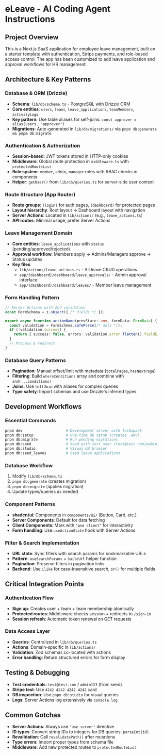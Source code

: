 # eLeave - AI Coding Agent Instructions

## Project Overview
This is a Next.js SaaS application for employee leave management, built on a starter template with authentication, Stripe payments, and role-based access control. The app has been customized to add leave application and approval workflows for HR management.

## Architecture & Key Patterns

### Database & ORM (Drizzle)
- **Schema**: `lib/db/schema.ts` - PostgreSQL with Drizzle ORM
- **Core entities**: `users`, `teams`, `leave_applications`, `teamMembers`, `activityLogs`
- **Key pattern**: Use table aliases for self-joins: `const approver = alias(users, "approver")`
- **Migrations**: Auto-generated in `lib/db/migrations/` via `pnpm db:generate && pnpm db:migrate`

### Authentication & Authorization
- **Session-based**: JWT tokens stored in HTTP-only cookies
- **Middleware**: Global route protection in `middleware.ts` with `protectedRouteList`
- **Role system**: `member`, `admin`, `manager` roles with RBAC checks in components
- **Helper**: `getUser()` from `lib/db/queries.ts` for server-side user context

### Route Structure (App Router)
- **Route groups**: `(login)` for auth pages, `(dashboard)` for protected pages
- **Layout hierarchy**: Root layout → Dashboard layout with navigation
- **Server Actions**: Located in `lib/actions/` (e.g., `leave_actions.ts`)
- **API routes**: Minimal usage, prefer Server Actions

### Leave Management Domain
- **Core entities**: `leave_applications` with `status` (pending/approved/rejected)
- **Approval workflow**: Members apply → Admins/Managers approve → Status updates
- **Key files**: 
  - `lib/actions/leave_actions.ts` - All leave CRUD operations
  - `app/(dashboard)/dashboard/leave_approvals/` - Admin approval interface
  - `app/(dashboard)/dashboard/leaves/` - Member leave management

### Form Handling Pattern
```typescript
// Server Actions with Zod validation
const FormSchema = z.object({ /* fields */ });

export async function actionName(prevState: any, formData: FormData) {
  const validation = FormSchema.safeParse(/* data */);
  if (!validation.success) {
    return { success: false, errors: validation.error.flatten().fieldErrors };
  }
  // Process & redirect
}
```

### Database Query Patterns
- **Pagination**: Manual offset/limit with metadata (`totalPages`, `hasNextPage`)
- **Filtering**: Build `whereConditions` array and combine with `and(...conditions)`
- **Joins**: Use `leftJoin` with aliases for complex queries
- **Type safety**: Import schemas and use Drizzle's inferred types

## Development Workflows

### Essential Commands
```bash
pnpm dev                    # Development server with Turbopack
pnpm db:setup               # One-time DB setup (creates .env)
pnpm db:migrate             # Run pending migrations
pnpm db:seed                # Seed with test user (test@test.com/admin123)
pnpm db:studio              # Visual DB browser
pnpm db:seed_leaves         # Seed leave applications
```

### Database Workflow
1. Modify `lib/db/schema.ts`
2. `pnpm db:generate` (creates migration)
3. `pnpm db:migrate` (applies migration)
4. Update types/queries as needed

### Component Patterns
- **shadcn/ui**: Components in `components/ui/` (Button, Card, etc.)
- **Server Components**: Default for data fetching
- **Client Components**: Mark with `"use client"` for interactivity
- **Form handling**: Use `useActionState` hook with Server Actions

### Filter & Search Implementation
- **URL state**: Sync filters with search params for bookmarkable URLs
- **Pattern**: `useSearchParams` + `buildUrl` helper function
- **Pagination**: Preserve filters in pagination links
- **Backend**: Use `ilike` for case-insensitive search, `or()` for multiple fields

## Critical Integration Points

### Authentication Flow
- **Sign up**: Creates user + team + team membership atomically
- **Protected routes**: Middleware checks session + redirects to `/sign-in`
- **Session refresh**: Automatic token renewal on GET requests

### Data Access Layer
- **Queries**: Centralized in `lib/db/queries.ts`
- **Actions**: Domain-specific in `lib/actions/`
- **Validation**: Zod schemas co-located with actions
- **Error handling**: Return structured errors for form display

## Testing & Debugging
- **Test credentials**: `test@test.com` / `admin123` (from seed)
- **Stripe test**: Use `4242 4242 4242 4242` card
- **DB inspection**: Use `pnpm db:studio` for visual queries
- **Logs**: Server Actions log extensively via `console.log`

## Common Gotchas
- **Server Actions**: Always use `"use server"` directive
- **ID types**: Convert string IDs to integers for DB queries: `parseInt(id)`
- **Revalidation**: Call `revalidatePath()` after mutations
- **Type errors**: Import proper types from schema file
- **Middleware**: Add new protected routes to `protectedRouteList`
